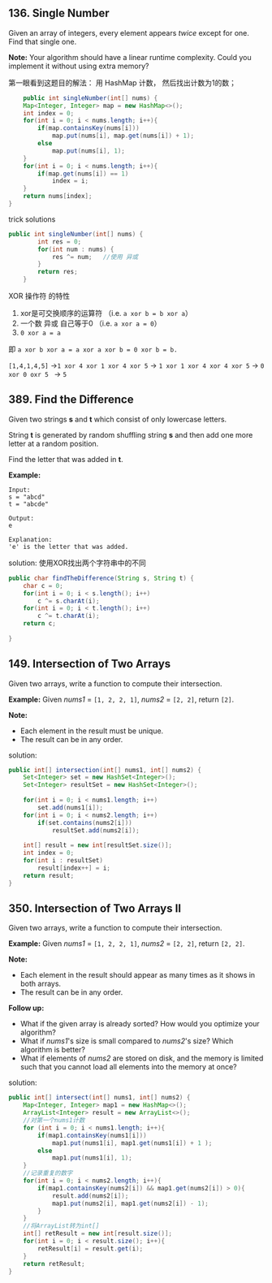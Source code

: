 ## 136. Single Number

Given an array of integers, every element appears *twice* except for one. Find that single one.

**Note:**
Your algorithm should have a linear runtime complexity. Could you implement it without using extra memory?

第一眼看到这题目的解法： 用 HashMap 计数， 然后找出计数为1的数；

```java
    public int singleNumber(int[] nums) {
    Map<Integer, Integer> map = new HashMap<>();
    int index = 0;
    for(int i = 0; i < nums.length; i++){
        if(map.containsKey(nums[i]))
            map.put(nums[i], map.get(nums[i]) + 1);
        else
            map.put(nums[i], 1);
    }
    for(int i = 0; i < nums.length; i++){
        if(map.get(nums[i]) == 1)
            index = i;
    }
    return nums[index];
}
```
trick solutions

```java
public int singleNumber(int[] nums) {
        int res = 0;
        for(int num : nums) {
            res ^= num;   //使用 异或
        }
        return res;
    }
```

XOR 操作符 的特性

1. xor是可交换顺序的运算符 （i.e. `a xor b = b xor a`）
2. 一个数 异或 自己等于0 （i.e. `a xor a = 0`）
3. `0 xor a = a`

即    `a xor b xor a = a xor a xor b = 0 xor b = b.` 

`[1,4,1,4,5]` ->`1 xor 4 xor 1 xor 4 xor 5`  -> `1 xor 1 xor 4 xor 4 xor 5` -> `0 xor 0 oxr 5 `  -> `5`




## 389. Find the Difference
Given two strings **s** and **t** which consist of only lowercase letters.

String **t** is generated by random shuffling string **s** and then add one more letter at a random position.

Find the letter that was added in **t**.

**Example:**

```
Input:
s = "abcd"
t = "abcde"

Output:
e

Explanation:
'e' is the letter that was added.
```

solution: 使用XOR找出两个字符串中的不同

```java
public char findTheDifference(String s, String t) {
    char c = 0;
    for(int i = 0; i < s.length(); i++)
        c ^= s.charAt(i);
    for(int i = 0; i < t.length(); i++)
        c ^= t.charAt(i);
    return c;
    
}
```


## 149. Intersection of Two Arrays


Given two arrays, write a function to compute their intersection.

**Example:**
Given *nums1* = `[1, 2, 2, 1]`, *nums2* = `[2, 2]`, return `[2]`.

**Note:**

- Each element in the result must be unique.
- The result can be in any order.

solution: 


```java
public int[] intersection(int[] nums1, int[] nums2) {    
    Set<Integer> set = new HashSet<Integer>();
    Set<Integer> resultSet = new HashSet<Integer>();
    
    for(int i = 0; i < nums1.length; i++)
        set.add(nums1[i]);
    for(int i = 0; i < nums2.length; i++)
        if(set.contains(nums2[i]))
            resultSet.add(nums2[i]);
            
    int[] result = new int[resultSet.size()];
    int index = 0;
    for(int i : resultSet)
        result[index++] = i;
    return result;
}
```

## 350. Intersection of Two Arrays II

Given two arrays, write a function to compute their intersection.

**Example:**
Given *nums1* = `[1, 2, 2, 1]`, *nums2* = `[2, 2]`, return `[2, 2]`.

**Note:**

- Each element in the result should appear as many times as it shows in both arrays.
- The result can be in any order.

**Follow up:**

- What if the given array is already sorted? How would you optimize your algorithm?
- What if *nums1*'s size is small compared to *nums2*'s size? Which algorithm is better?
- What if elements of *nums2* are stored on disk, and the memory is limited such that you cannot load all elements into the memory at once?



solution:


```java
public int[] intersect(int[] nums1, int[] nums2) { 
    Map<Integer, Integer> map1 = new HashMap<>();
    ArrayList<Integer> result = new ArrayList<>(); 
  	//对第一个nums1计数
    for (int i = 0; i < nums1.length; i++){
        if(map1.containsKey(nums1[i]))
            map1.put(nums1[i], map1.get(nums1[i]) + 1 );
        else
            map1.put(nums1[i], 1);
    }
  	//记录重复的数字
    for(int i = 0; i < nums2.length; i++){
        if(map1.containsKey(nums2[i]) && map1.get(nums2[i]) > 0){
            result.add(nums2[i]);
            map1.put(nums2[i], map1.get(nums2[i]) - 1);
        }
    }
  	//将ArrayList转为int[]
    int[] retResult = new int[result.size()];
    for(int i = 0; i < result.size(); i++){
        retResult[i] = result.get(i);
    }
    return retResult;
}
```
